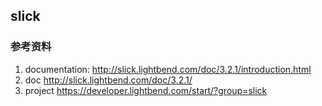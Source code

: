 ## slick
### 参考资料
1. documentation: http://slick.lightbend.com/doc/3.2.1/introduction.html
2. doc
http://slick.lightbend.com/doc/3.2.1/
3. project
https://developer.lightbend.com/start/?group=slick